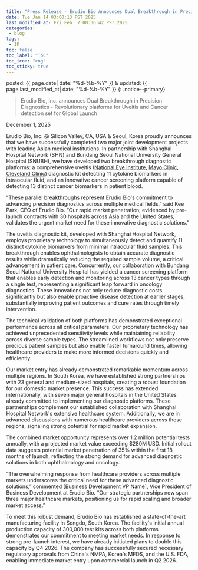 ```yaml
---
title: "Press Release - Erudio Bio Announces Dual Breakthrough in Precision Diagnostics"
date: Tue Jan 14 03:00:13 PST 2025
last_modified_at: Fri Feb  7 00:36:42 PST 2025
categories:
 - blog
tags:
 - IP
toc: false
toc_label: "ToC"
toc_icon: "cog"
toc_sticky: true
---
```


posted: {{ page.date| date: "%d-%b-%Y" }}
&amp;
updated: {{ page.last_modified_at| date: "%d-%b-%Y" }}
{: .notice--primary}

<blockquote>
Erudio Bio, Inc. announces Dual Breakthrough in Precision Diagnostics - Revolutionary platforms for Uveitis and Cancer detection set for Global Launch
</blockquote>


December 1, 2025

Erudio Bio, Inc. @ Silicon Valley, CA, USA & Seoul, Korea proudly announces that we have successfully completed two major joint development projects with leading Asian medical institutions.
In partnership with Shanghai Hospital Network (SHN) and Bundang Seoul National University General Hospital (SNUBH),
we have developed two breakthrough diagnostic platforms:
a comprehensive uveitis
(<a href="https://www.nei.nih.gov/learn-about-eye-health/eye-conditions-and-diseases/uveitis">National Eye Institute</a>,
<a href="https://www.mayoclinic.org/diseases-conditions/uveitis/symptoms-causes/syc-20378734">Mayo Clinic</a>,
<a href="https://my.clevelandclinic.org/health/diseases/14414-uveitis">Cleveland Clinic</a>)
diagnostic kit detecting 11 cytokine biomarkers in intraocular fluid,
and an innovative cancer screening platform capable of detecting 13 distinct cancer biomarkers
in patient blood.

&ldquo;These parallel breakthroughs represent Erudio Bio's commitment to advancing precision diagnostics across multiple medical fields,&rdquo;
said Kee Park, CEO of Erudio Bio.
&ldquo;Our rapid market penetration, evidenced by pre-launch contracts with 30 hospitals across Asia and the United States, validates the urgent market need for these innovative diagnostic solutions.&rdquo;

The uveitis diagnostic kit, developed with Shanghai Hospital Network, employs proprietary technology to simultaneously detect and quantify 11 distinct cytokine biomarkers from minimal intraocular fluid samples.
This breakthrough enables ophthalmologists to obtain accurate diagnostic results while dramatically reducing the required sample volume, a critical advancement in patient care.
Concurrently, our collaboration with Bundang Seoul National University Hospital has yielded a cancer screening platform that enables early detection and monitoring across 13 cancer types through a single test, representing a significant leap forward in oncology diagnostics.
These innovations not only reduce diagnostic costs significantly but also enable proactive disease detection at earlier stages,
substantially improving patient outcomes and cure rates through timely intervention.

The technical validation of both platforms has demonstrated exceptional performance across all critical parameters.
Our proprietary technology has achieved unprecedented sensitivity levels while maintaining reliability across diverse sample types.
The streamlined workflows not only preserve precious patient samples but also enable faster turnaround times, allowing healthcare providers to make more informed decisions quickly and efficiently.

Our market entry has already demonstrated remarkable momentum across multiple regions.
In South Korea, we have established strong partnerships with 23 general and medium-sized hospitals, creating a robust foundation for our domestic market presence.
This success has extended internationally, with seven major general hospitals in the United States already committed to implementing our diagnostic platforms.
These partnerships complement our established collaboration with Shanghai Hospital Network's extensive healthcare system.
Additionally, we are in advanced discussions with numerous healthcare providers across these regions, signaling strong potential for rapid market expansion.

The combined market opportunity represents over 1.2 million potential tests annually, with a projected market value exceeding $280M USD.
Initial rollout data suggests potential market penetration of 35% within the first 18 months of launch, reflecting the strong demand for advanced diagnostic solutions in both ophthalmology and oncology.

&ldquo;The overwhelming response from healthcare providers across multiple markets underscores the critical need for these advanced diagnostic solutions,&rdquo;
commented [Business Development VP Name], Vice President of Business Development at Erudio Bio. &ldquo;Our strategic partnerships now span three major healthcare markets, positioning us for rapid scaling and broader market access.&rdquo;

To meet this robust demand, Erudio Bio has established a state-of-the-art manufacturing facility in Songdo, South Korea.
The facility's initial annual production capacity of 300,000 test kits across both platforms demonstrates our commitment to meeting market needs.
In response to strong pre-launch interest, we have already initiated plans to double this capacity by Q4 2026.
The company has successfully secured necessary regulatory approvals from China's NMPA, Korea's MFDS, and the U.S. FDA,
enabling immediate market entry upon commercial launch in Q2 2026.

<!--For more information, contact:
[Media Contact Name]
Director of Communications, Erudio Bio, Inc.
[Email]
[Phone]

About Erudio Bio
[Insert standard boilerplate about company history, mission, and core technologies]

###

Would you like me to refine any particular section or aspect of this announcement?
-->
